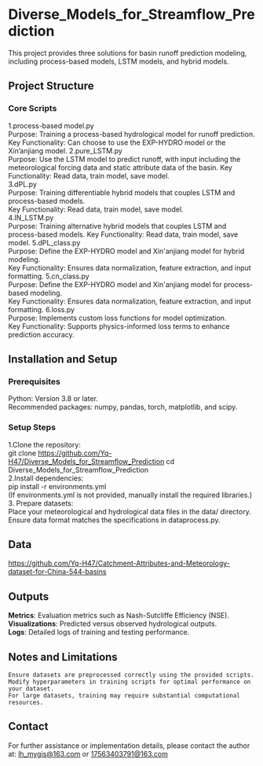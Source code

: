 # Diverse_Models_for_Streamflow_Prediction
This project provides three solutions for basin runoff prediction modeling, including process-based models, LSTM models, and hybrid models.
## Project Structure
### Core Scripts
1.process-based model.py  
  Purpose: Training a process-based hydrological model for runoff prediction.  
  Key Functionality: Can choose to use the EXP-HYDRO model or the Xin’anjiang model. 
2.pure_LSTM.py  
  Purpose: Use the LSTM model to predict runoff, with input including the meteorological forcing data and static attribute data of the basin. 
  Key Functionality: Read data, train model, save model.  
3.dPL.py  
  Purpose: Training differentiable hybrid models that couples LSTM and process-based models.  
  Key Functionality: Read data, train model, save model.  
4.IN_LSTM.py  
  Purpose: Training alternative hybrid models that couples LSTM and process-based models.
  Key Functionality: Read data, train model, save model.
5.dPL_class.py  
  Purpose: Define the EXP-HYDRO model and Xin'anjiang model for hybrid modeling.  
  Key Functionality: Ensures data normalization, feature extraction, and input formatting. 
5.cn_class.py  
  Purpose: Define the EXP-HYDRO model and Xin'anjiang model for process-based modeling.  
  Key Functionality: Ensures data normalization, feature extraction, and input formatting. 
6.loss.py  
  Purpose: Implements custom loss functions for model optimization.  
  Key Functionality: Supports physics-informed loss terms to enhance prediction accuracy.  

## Installation and Setup
### Prerequisites
  Python: Version 3.8 or later.    
  Recommended packages: numpy, pandas, torch, matplotlib, and scipy.    
### Setup Steps
  1.Clone the repository:    
    git clone https://github.com/Yq-H47/Diverse_Models_for_Streamflow_Prediction
    cd Diverse_Models_for_Streamflow_Prediction  
  2.Install dependencies:  
    pip install -r environments.yml  
    (If environments.yml is not provided, manually install the required libraries.)  
  3. Prepare datasets:  
    Place your meteorological and hydrological data files in the data/ directory.  
    Ensure data format matches the specifications in dataprocess.py. 
## Data
https://github.com/Yq-H47/Catchment-Attributes-and-Meteorology-dataset-for-China-544-basins

## Outputs  
  **Metrics**: Evaluation metrics such as Nash-Sutcliffe Efficiency (NSE).  
  **Visualizations**: Predicted versus observed hydrological outputs.  
  **Logs**: Detailed logs of training and testing performance.  
## Notes and Limitations  
    Ensure datasets are preprocessed correctly using the provided scripts.  
    Modify hyperparameters in training scripts for optimal performance on your dataset.  
    For large datasets, training may require substantial computational resources.  
## Contact
  For further assistance or implementation details, please contact the author at: lh_mygis@163.com or 17563403791@163.com  
